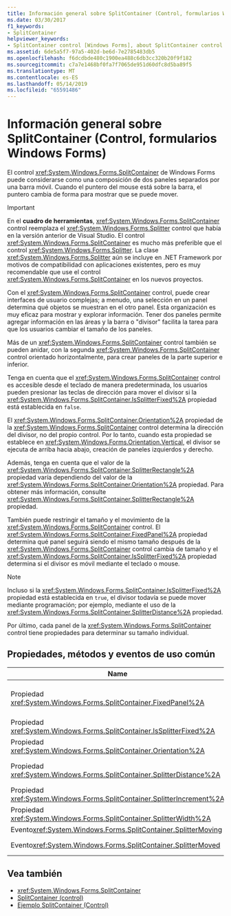 ```yaml
---
title: Información general sobre SplitContainer (Control, formularios Windows Forms)
ms.date: 03/30/2017
f1_keywords:
- SplitContainer
helpviewer_keywords:
- SplitContainer control [Windows Forms], about SplitContainer control
ms.assetid: 6de5a5f7-97a5-402d-be6d-7e2785483db5
ms.openlocfilehash: f6dcdbde480c1900ea488c6db3cc320b20f9f182
ms.sourcegitcommit: c7a7e1468bf0fa7f7065de951d60dfc8d5ba89f5
ms.translationtype: MT
ms.contentlocale: es-ES
ms.lasthandoff: 05/14/2019
ms.locfileid: "65591486"
---
```

# <a name="splitcontainer-control-overview-windows-forms"></a>Información general sobre SplitContainer (Control, formularios Windows Forms)
El control <xref:System.Windows.Forms.SplitContainer> de Windows Forms puede considerarse como una composición de dos paneles separados por una barra móvil. Cuando el puntero del mouse está sobre la barra, el puntero cambia de forma para mostrar que se puede mover.  
  
> [!IMPORTANT]
>  En el **cuadro de herramientas**, <xref:System.Windows.Forms.SplitContainer> control reemplaza el <xref:System.Windows.Forms.Splitter> control que había en la versión anterior de Visual Studio. El control <xref:System.Windows.Forms.SplitContainer> es mucho más preferible que el control <xref:System.Windows.Forms.Splitter>. La clase <xref:System.Windows.Forms.Splitter> aún se incluye en .NET Framework por motivos de compatibilidad con aplicaciones existentes, pero es muy recomendable que use el control <xref:System.Windows.Forms.SplitContainer> en los nuevos proyectos.  
  
 Con el <xref:System.Windows.Forms.SplitContainer> control, puede crear interfaces de usuario complejas; a menudo, una selección en un panel determina qué objetos se muestran en el otro panel. Esta organización es muy eficaz para mostrar y explorar información. Tener dos paneles permite agregar información en las áreas y la barra o "divisor" facilita la tarea para que los usuarios cambiar el tamaño de los paneles.  
  
 Más de un <xref:System.Windows.Forms.SplitContainer> control también se pueden anidar, con la segunda <xref:System.Windows.Forms.SplitContainer> control orientado horizontalmente, para crear paneles de la parte superior e inferior.  
  
 Tenga en cuenta que el <xref:System.Windows.Forms.SplitContainer> control es accesible desde el teclado de manera predeterminada, los usuarios pueden presionar las teclas de dirección para mover el divisor si la <xref:System.Windows.Forms.SplitContainer.IsSplitterFixed%2A> propiedad está establecida en `false`.  
  
 El <xref:System.Windows.Forms.SplitContainer.Orientation%2A> propiedad de la <xref:System.Windows.Forms.SplitContainer> control determina la dirección del divisor, no del propio control. Por lo tanto, cuando esta propiedad se establece en <xref:System.Windows.Forms.Orientation.Vertical>, el divisor se ejecuta de arriba hacia abajo, creación de paneles izquierdos y derecho.  
  
 Además, tenga en cuenta que el valor de la <xref:System.Windows.Forms.SplitContainer.SplitterRectangle%2A> propiedad varía dependiendo del valor de la <xref:System.Windows.Forms.SplitContainer.Orientation%2A> propiedad. Para obtener más información, consulte <xref:System.Windows.Forms.SplitContainer.SplitterRectangle%2A> propiedad.  
  
 También puede restringir el tamaño y el movimiento de la <xref:System.Windows.Forms.SplitContainer> control. El <xref:System.Windows.Forms.SplitContainer.FixedPanel%2A> propiedad determina qué panel seguirá siendo el mismo tamaño después de la <xref:System.Windows.Forms.SplitContainer> control cambia de tamaño y el <xref:System.Windows.Forms.SplitContainer.IsSplitterFixed%2A> propiedad determina si el divisor es móvil mediante el teclado o mouse.  
  
> [!NOTE]
>  Incluso si la <xref:System.Windows.Forms.SplitContainer.IsSplitterFixed%2A> propiedad está establecida en `true`, el divisor todavía se puede mover mediante programación; por ejemplo, mediante el uso de la <xref:System.Windows.Forms.SplitContainer.SplitterDistance%2A> propiedad.  
  
 Por último, cada panel de la <xref:System.Windows.Forms.SplitContainer> control tiene propiedades para determinar su tamaño individual.  
  
## <a name="commonly-used-properties-methods-and-events"></a>Propiedades, métodos y eventos de uso común  
  
|Name|Descripción|  
|----------|-----------------|  
|Propiedad <xref:System.Windows.Forms.SplitContainer.FixedPanel%2A>|Determina qué panel seguirá siendo el mismo tamaño después de la <xref:System.Windows.Forms.SplitContainer> control cambia de tamaño.|  
|Propiedad <xref:System.Windows.Forms.SplitContainer.IsSplitterFixed%2A>|Determina si el divisor se puede mover con el teclado o mouse (ratón).|  
|Propiedad <xref:System.Windows.Forms.SplitContainer.Orientation%2A>|Determina si el divisor se organiza verticalmente u horizontalmente.|  
|Propiedad <xref:System.Windows.Forms.SplitContainer.SplitterDistance%2A>|Determina la distancia en píxeles desde el borde izquierdo o superior a la barra de división movible.|  
|Propiedad <xref:System.Windows.Forms.SplitContainer.SplitterIncrement%2A>|Determina la distancia mínima en píxeles, que el usuario puede mover el divisor.|  
|Propiedad <xref:System.Windows.Forms.SplitContainer.SplitterWidth%2A>|Determina el grosor, en píxeles, del divisor.|  
|Evento<xref:System.Windows.Forms.SplitContainer.SplitterMoving> |Se produce cuando se mueve el divisor.|  
|Evento<xref:System.Windows.Forms.SplitContainer.SplitterMoved> |Se produce cuando se ha movido el divisor.|  
  
## <a name="see-also"></a>Vea también

- <xref:System.Windows.Forms.SplitContainer>
- [SplitContainer (control)](splitcontainer-control-windows-forms.md)
- [Ejemplo SplitContainer (Control)](https://docs.microsoft.com/previous-versions/visualstudio/visual-studio-2008/0ffz7d1b(v=vs.90))
